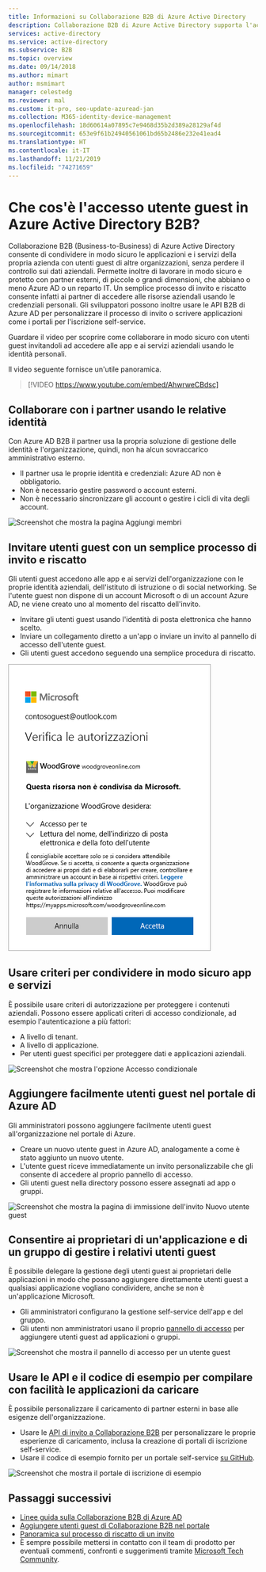```yaml
---
title: Informazioni su Collaborazione B2B di Azure Active Directory
description: Collaborazione B2B di Azure Active Directory supporta l'accesso di utenti guest per consentire di condividere in modo sicuro le risorse e collaborare con partner esterni.
services: active-directory
ms.service: active-directory
ms.subservice: B2B
ms.topic: overview
ms.date: 09/14/2018
ms.author: mimart
author: msmimart
manager: celestedg
ms.reviewer: mal
ms.custom: it-pro, seo-update-azuread-jan
ms.collection: M365-identity-device-management
ms.openlocfilehash: 18d60614a07895c7e9468d35b2d389a28129af4d
ms.sourcegitcommit: 653e9f61b24940561061bd65b2486e232e41ead4
ms.translationtype: HT
ms.contentlocale: it-IT
ms.lasthandoff: 11/21/2019
ms.locfileid: "74271659"
---
```

# <a name="what-is-guest-user-access-in-azure-active-directory-b2b"></a>Che cos'è l'accesso utente guest in Azure Active Directory B2B?

Collaborazione B2B (Business-to-Business) di Azure Active Directory consente di condividere in modo sicuro le applicazioni e i servizi della propria azienda con utenti guest di altre organizzazioni, senza perdere il controllo sui dati aziendali. Permette inoltre di lavorare in modo sicuro e protetto con partner esterni, di piccole o grandi dimensioni, che abbiano o meno Azure AD o un reparto IT. Un semplice processo di invito e riscatto consente infatti ai partner di accedere alle risorse aziendali usando le credenziali personali. Gli sviluppatori possono inoltre usare le API B2B di Azure AD per personalizzare il processo di invito o scrivere applicazioni come i portali per l'iscrizione self-service.

Guardare il video per scoprire come collaborare in modo sicuro con utenti guest invitandoli ad accedere alle app e ai servizi aziendali usando le identità personali.

Il video seguente fornisce un'utile panoramica.

>[!VIDEO https://www.youtube.com/embed/AhwrweCBdsc]

## <a name="collaborate-with-any-partner-using-their-identities"></a>Collaborare con i partner usando le relative identità
Con Azure AD B2B il partner usa la propria soluzione di gestione delle identità e l'organizzazione, quindi, non ha alcun sovraccarico amministrativo esterno. 
- Il partner usa le proprie identità e credenziali: Azure AD non è obbligatorio. 
- Non è necessario gestire password o account esterni. 
- Non è necessario sincronizzare gli account o gestire i cicli di vita degli account.  

![Screenshot che mostra la pagina Aggiungi membri](media/what-is-b2b/add-member.png)

## <a name="invite-guest-users-with-a-simple-invitation-and-redemption-process"></a>Invitare utenti guest con un semplice processo di invito e riscatto
Gli utenti guest accedono alle app e ai servizi dell'organizzazione con le proprie identità aziendali, dell'istituto di istruzione o di social networking. Se l'utente guest non dispone di un account Microsoft o di un account Azure AD, ne viene creato uno al momento del riscatto dell'invito. 
- Invitare gli utenti guest usando l'identità di posta elettronica che hanno scelto.
- Inviare un collegamento diretto a un'app o inviare un invito al pannello di accesso dell'utente guest. 
- Gli utenti guest accedono seguendo una semplice procedura di riscatto.

![Screenshot che mostra la pagina Verifica le autorizzazioni](media/what-is-b2b/consentscreen.png)

## <a name="use-policies-to-securely-share-your-apps-and-services"></a>Usare criteri per condividere in modo sicuro app e servizi
È possibile usare criteri di autorizzazione per proteggere i contenuti aziendali. Possono essere applicati criteri di accesso condizionale, ad esempio l'autenticazione a più fattori:
- A livello di tenant.
- A livello di applicazione.
- Per utenti guest specifici per proteggere dati e applicazioni aziendali.

![Screenshot che mostra l'opzione Accesso condizionale](media/what-is-b2b/tutorial-mfa-policy-2.png)


## <a name="easily-add-guest-users-in-the-azure-ad-portal"></a>Aggiungere facilmente utenti guest nel portale di Azure AD

Gli amministratori possono aggiungere facilmente utenti guest all'organizzazione nel portale di Azure.
- Creare un nuovo utente guest in Azure AD, analogamente a come è stato aggiunto un nuovo utente.
- L'utente guest riceve immediatamente un invito personalizzabile che gli consente di accedere al proprio pannello di accesso.
- Gli utenti guest nella directory possono essere assegnati ad app o gruppi.  

![Screenshot che mostra la pagina di immissione dell'invito Nuovo utente guest](media/what-is-b2b/adding-b2b-users-admin.png)

## <a name="let-application-and-group-owners-manage-their-own-guest-users"></a>Consentire ai proprietari di un'applicazione e di un gruppo di gestire i relativi utenti guest

È possibile delegare la gestione degli utenti guest ai proprietari delle applicazioni in modo che possano aggiungere direttamente utenti guest a qualsiasi applicazione vogliano condividere, anche se non è un'applicazione Microsoft. 
 - Gli amministratori configurano la gestione self-service dell'app e del gruppo.
 - Gli utenti non amministratori usano il proprio [pannello di accesso](https://myapps.microsoft.com) per aggiungere utenti guest ad applicazioni o gruppi.

![Screenshot che mostra il pannello di accesso per un utente guest](media/what-is-b2b/access-panel-manage-app.png)

## <a name="use-apis-and-sample-code-to-easily-build-applications-to-onboard"></a>Usare le API e il codice di esempio per compilare con facilità le applicazioni da caricare

È possibile personalizzare il caricamento di partner esterni in base alle esigenze dell'organizzazione.
- Usare le [API di invito a Collaborazione B2B](https://developer.microsoft.com/graph/docs/api-reference/v1.0/resources/invitation) per personalizzare le proprie esperienze di caricamento, inclusa la creazione di portali di iscrizione self-service. 
- Usare il codice di esempio fornito per un portale self-service [su GitHub](https://github.com/Azure/active-directory-dotnet-graphapi-b2bportal-web).

![Screenshot che mostra il portale di iscrizione di esempio](media/what-is-b2b/sign-up-portal.png)

## <a name="next-steps"></a>Passaggi successivi

- [Linee guida sulla Collaborazione B2B di Azure AD](licensing-guidance.md)
- [Aggiungere utenti guest di Collaborazione B2B nel portale](add-users-administrator.md)
- [Panoramica sul processo di riscatto di un invito](redemption-experience.md)
- È sempre possibile mettersi in contatto con il team di prodotto per eventuali commenti, confronti e suggerimenti tramite [Microsoft Tech Community](https://techcommunity.microsoft.com/t5/Azure-Active-Directory-B2B/bd-p/AzureAD_B2b).
